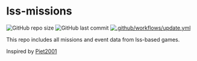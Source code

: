 # lss-missions

![GitHub repo size](https://img.shields.io/github/repo-size/lostdesign/lss-missions)
![GitHub last commit](https://img.shields.io/github/last-commit/lostdesign/lss-missions)
[![.github/workflows/update.yml](https://github.com/lostdesign/lss-missions/actions/workflows/update.yml/badge.svg)](https://github.com/lostdesign/lss-missions/actions/workflows/update.yml)

This repo includes all missions and event data from lss-based games.

Inspired by [Piet2001](https://github.com/Piet2001/Missionfiles-All-Versions)